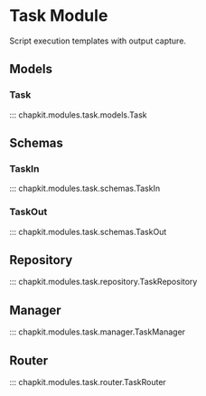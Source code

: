 # Task Module

Script execution templates with output capture.

## Models

### Task

::: chapkit.modules.task.models.Task

## Schemas

### TaskIn

::: chapkit.modules.task.schemas.TaskIn

### TaskOut

::: chapkit.modules.task.schemas.TaskOut

## Repository

::: chapkit.modules.task.repository.TaskRepository

## Manager

::: chapkit.modules.task.manager.TaskManager

## Router

::: chapkit.modules.task.router.TaskRouter
